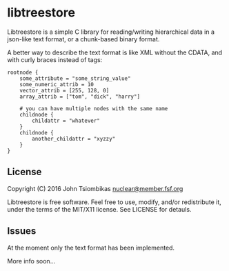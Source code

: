 libtreestore
============

Libtreestore is a simple C library for reading/writing hierarchical data in a
json-like text format, or a chunk-based binary format.

A better way to describe the text format is like XML without the CDATA, and with
curly braces instead of tags:

```
rootnode {
    some_attribute = "some_string_value"
    some_numeric_attrib = 10
    vector_attrib = [255, 128, 0]
    array_attrib = ["tom", "dick", "harry"]

    # you can have multiple nodes with the same name
    childnode {
        childattr = "whatever"
    }
    childnode {
        another_childattr = "xyzzy"
    }
}
```

License
-------
Copyright (C) 2016 John Tsiombikas <nuclear@member.fsf.org>

Libtreestore is free software. Feel free to use, modify, and/or redistribute
it, under the terms of the MIT/X11 license. See LICENSE for detauls.

Issues
------
At the moment only the text format has been implemented.

More info soon...

